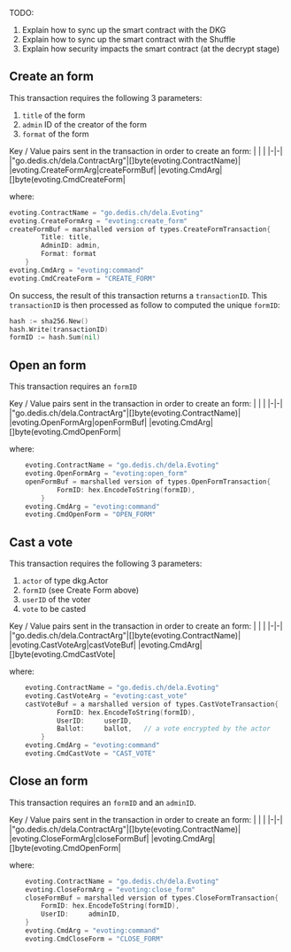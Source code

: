 TODO:

1. Explain how to sync up the smart contract with the DKG
2. Explain how to sync up the smart contract with the Shuffle
3. Explain how security impacts the smart contract (at the decrypt stage)

## Create an form

This transaction requires the following 3 parameters:

1. `title` of the form
2. `admin` ID of the creator of the form
3. `format` of the form

Key / Value pairs sent in the transaction in order to create an form:
| | |
|-|-|
|"go.dedis.ch/dela.ContractArg"|[]byte(evoting.ContractName)|
|evoting.CreateFormArg|createFormBuf|
|evoting.CmdArg|[]byte(evoting.CmdCreateForm|

where:

```go
evoting.ContractName = "go.dedis.ch/dela.Evoting"
evoting.CreateFormArg = "evoting:create_form"
createFormBuf = marshalled version of types.CreateFormTransaction{
        Title: title,
        AdminID: admin,
        Format: format
    }
evoting.CmdArg = "evoting:command"
evoting.CmdCreateForm = "CREATE_FORM"
```

On success, the result of this transaction returns a `transactionID`. This `transactionID` is then
processed as follow to computed the unique `formID`:

```go
hash := sha256.New()
hash.Write(transactionID)
formID := hash.Sum(nil)
```

## Open an form

This transaction requires an `formID`

Key / Value pairs sent in the transaction in order to create an form:
| | |
|-|-|
|"go.dedis.ch/dela.ContractArg"|[]byte(evoting.ContractName)|
|evoting.OpenFormArg|openFormBuf|
|evoting.CmdArg|[]byte(evoting.CmdOpenForm|

where:

```go
    evoting.ContractName = "go.dedis.ch/dela.Evoting"
    evoting.OpenFormArg = "evoting:open_form"
    openFormBuf = marshalled version of types.OpenFormTransaction{
            FormID: hex.EncodeToString(formID),
        }
    evoting.CmdArg = "evoting:command"
    evoting.CmdOpenForm = "OPEN_FORM"
```

## Cast a vote

This transaction requires the following 3 parameters:

1. `actor` of type dkg.Actor
2. `formID` (see Create Form above)
3. `userID` of the voter
4. `vote` to be casted

Key / Value pairs sent in the transaction in order to create an form:
| | |
|-|-|
|"go.dedis.ch/dela.ContractArg"|[]byte(evoting.ContractName)|
|evoting.CastVoteArg|castVoteBuf|
|evoting.CmdArg|[]byte(evoting.CmdCastVote|

where:

```go
    evoting.ContractName = "go.dedis.ch/dela.Evoting"
    evoting.CastVoteArg = "evoting:cast_vote"
    castVoteBuf = a marshalled version of types.CastVoteTransaction{
			FormID: hex.EncodeToString(formID),
			UserID:     userID,
			Ballot:     ballot,   // a vote encrypted by the actor
		}
    evoting.CmdArg = "evoting:command"
    evoting.CmdCastVote = "CAST_VOTE"
```

## Close an form

This transaction requires an `formID` and an `adminID`.

Key / Value pairs sent in the transaction in order to create an form:
| | |
|-|-|
|"go.dedis.ch/dela.ContractArg"|[]byte(evoting.ContractName)|
|evoting.CloseFormArg|closeFormBuf|
|evoting.CmdArg|[]byte(evoting.CmdOpenForm|

where:

```go
    evoting.ContractName = "go.dedis.ch/dela.Evoting"
    evoting.CloseFormArg = "evoting:close_form"
    closeFormBuf = marshalled version of types.CloseFormTransaction{
		FormID: hex.EncodeToString(formID),
		UserID:     adminID,
	}
    evoting.CmdArg = "evoting:command"
    evoting.CmdCloseForm = "CLOSE_FORM"
```
